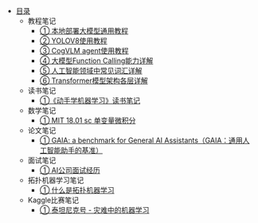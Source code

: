 * [目录](README.md)
  * 教程笔记
    * [① 本地部署大模型通用教程](教程笔记/ch01.md)
    * [② YOLOV8使用教程](教程笔记/ch02.md)
    * [③ CogVLM agent使用教程](教程笔记/ch03.md)
    * [④ 大模型Function Calling能力详解](教程笔记/ch04.md)
    * [⑤ 人工智能领域中常见词汇详解](教程笔记/ch05.md)
    * [⑥ Transformer模型架构各层详解](教程笔记/ch06.md)
  * 读书笔记
    * [①《动手学机器学习》读书笔记](读书笔记/ch01.md)
  * 数学笔记
    * [① MIT 18.01 sc  单变量微积分](数学笔记/ch01.md)
  * 论文笔记
    * [① GAIA: a benchmark for General AI Assistants（GAIA：通用人工智能助手的基准） ](论文笔记/ch01.md)
  * 面试笔记
    * [① AI公司面试经历](面试笔记/ch01.md)
  * 拓扑机器学习笔记
    * [① 什么是拓扑机器学习](拓扑机器学习笔记/ch01.md)
  * Kaggle比赛笔记
    * [① 泰坦尼克号 - 灾难中的机器学习](Kaggle比赛笔记/ch01.md)
